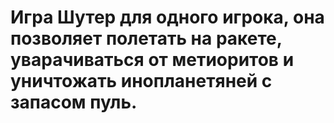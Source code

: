 # Игра Шутер для одного игрока, она позволяет полетать на ракете, уварачиваться от метиоритов и уничтожать инопланетяней с запасом пуль.  
